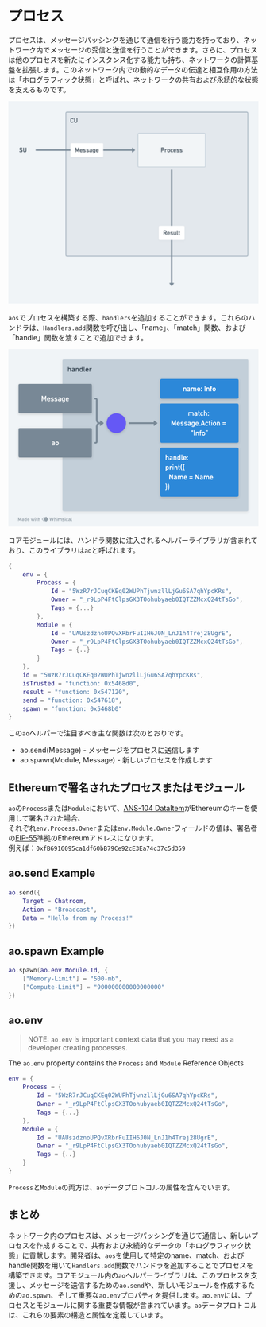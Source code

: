 <!-- # Processes -->

# プロセス

<!-- Processes possess the capability to engage in communication via message passing, both receiving and dispatching messages within the network. Additionally, they hold the potential to instantiate further processes, enhancing the network's computational fabric. This dynamic method of data dissemination and interaction within the network is referred to as a 'holographic state', underpinning the shared and persistent state of the network. -->

プロセスは、メッセージパッシングを通じて通信を行う能力を持っており、ネットワーク内でメッセージの受信と送信を行うことができます。さらに、プロセスは他のプロセスを新たにインスタンス化する能力も持ち、ネットワークの計算基盤を拡張します。このネットワーク内での動的なデータの伝達と相互作用の方法は「ホログラフィック状態」と呼ばれ、ネットワークの共有および永続的な状態を支えるものです。

![Process-Diagram](process-diagram.png)

<!-- When building a Process with `aos` you have the ability to add `handlers`, these handlers can be added by calling the `Handlers.add` function, passing a "name", a "match" function, and a "handle" function. -->

`aos`でプロセスを構築する際、`handlers`を追加することができます。これらのハンドラは、`Handlers.add`関数を呼び出し、「name」、「match」関数、および「handle」関数を渡すことで追加できます。

![Handler Diagram](handler-diagram.png)

<!-- The core module contains a helper library that gets injected into the handler function, this library is called `ao`. -->

コアモジュールには、ハンドラ関数に注入されるヘルパーライブラリが含まれており、このライブラリは`ao`と呼ばれます。

```lua
{
    env = {
        Process = {
            Id = "5WzR7rJCuqCKEq02WUPhTjwnzllLjGu6SA7qhYpcKRs",
            Owner = "_r9LpP4FtClpsGX3TOohubyaeb0IQTZZMcxQ24tTsGo",
            Tags = {...}
        },
        Module = {
            Id = "UAUszdznoUPQvXRbrFuIIH6J0N_LnJ1h4Trej28UgrE",
            Owner = "_r9LpP4FtClpsGX3TOohubyaeb0IQTZZMcxQ24tTsGo",
            Tags = {..}
        }
    },
    id = "5WzR7rJCuqCKEq02WUPhTjwnzllLjGu6SA7qhYpcKRs",
    isTrusted = "function: 0x5468d0",
    result = "function: 0x547120",
    send = "function: 0x547618",
    spawn = "function: 0x5468b0"
}
```

この`ao`ヘルパーで注目すべき主な関数は次のとおりです。

- ao.send(Message) - メッセージをプロセスに送信します
- ao.spawn(Module, Message) - 新しいプロセスを作成します

## Ethereumで署名されたプロセスまたはモジュール

`ao`の`Process`または`Module`において、[ANS-104 DataItem](https://specs.g8way.io/?tx=xwOgX-MmqN5_-Ny_zNu2A8o-PnTGsoRb_3FrtiMAkuw)がEthereumのキーを使用して署名された場合、  
それぞれ`env.Process.Owner`または`env.Module.Owner`フィールドの値は、署名者の[EIP-55](https://github.com/ethereum/ercs/blob/master/ERCS/erc-55.md)準拠のEthereumアドレスになります。  
例えば：`0xfB6916095ca1df60bB79Ce92cE3Ea74c37c5d359`

## ao.send Example

```lua
ao.send({
    Target = Chatroom,
    Action = "Broadcast",
    Data = "Hello from my Process!"
})
```

## ao.spawn Example

```lua
ao.spawn(ao.env.Module.Id, {
    ["Memory-Limit"] = "500-mb",
    ["Compute-Limit"] = "900000000000000000"
})
```

## ao.env

> NOTE: `ao.env` is important context data that you may need as a developer creating processes.

The `ao.env` property contains the `Process` and `Module` Reference Objects

```lua
env = {
    Process = {
        Id = "5WzR7rJCuqCKEq02WUPhTjwnzllLjGu6SA7qhYpcKRs",
        Owner = "_r9LpP4FtClpsGX3TOohubyaeb0IQTZZMcxQ24tTsGo",
        Tags = {...}
    },
    Module = {
        Id = "UAUszdznoUPQvXRbrFuIIH6J0N_LnJ1h4Trej28UgrE",
        Owner = "_r9LpP4FtClpsGX3TOohubyaeb0IQTZZMcxQ24tTsGo",
        Tags = {..}
    }
}
```

`Process`と`Module`の両方は、`ao`データプロトコルの属性を含んでいます。

## まとめ

ネットワーク内のプロセスは、メッセージパッシングを通じて通信し、新しいプロセスを作成することで、共有および永続的なデータの「ホログラフィック状態」に貢献します。開発者は、`aos`を使用して特定のname、match、およびhandle関数を用いて`Handlers.add`関数でハンドラを追加することでプロセスを構築できます。コアモジュール内の`ao`ヘルパーライブラリは、このプロセスを支援し、メッセージを送信するための`ao.send`や、新しいモジュールを作成するための`ao.spawn`、そして重要な`ao.env`プロパティを提供します。`ao.env`には、プロセスとモジュールに関する重要な情報が含まれています。`ao`データプロトコルは、これらの要素の構造と属性を定義しています。
